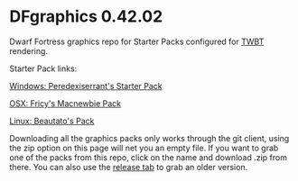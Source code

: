 DFgraphics 0.42.02
==========

Dwarf Fortress graphics repo for Starter Packs configured for [TWBT](https://github.com/mifki/df-twbt) rendering.


Starter Pack links:

[Windows: Peredexiserrant's Starter Pack](http://www.bay12forums.com/smf/index.php?topic=126076)

[OSX: Fricy's Macnewbie Pack](http://www.bay12forums.com/smf/index.php?topic=128960)

[Linux: Beautato's Pack](http://lazynewbpack.com/linux/)

Downloading all the graphics packs only works through the git client, using the zip option on this page will net you an empty file.
If you want to grab one of the packs from this repo, click on the name and download .zip from there. You can also use the [release tab](https://github.com/Lazy-Newb-Pack/DFgraphics/releases) to grab an older version.
